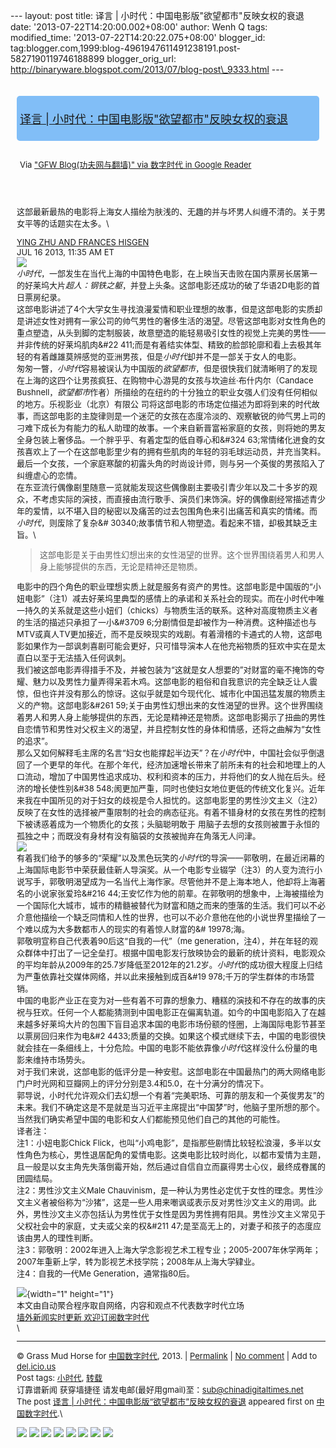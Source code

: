 --- layout: post title: 译言 |
小时代：中国电影版"欲望都市"反映女权的衰退 date:
'2013-07-22T14:20:00.002+08:00' author: Wenh Q tags: modified\_time:
'2013-07-22T14:20:22.075+08:00' blogger\_id:
tag:blogger.com,1999:blog-4961947611491238191.post-5827190119746188899
blogger\_orig\_url:
http://binaryware.blogspot.com/2013/07/blog-post\_9333.html ---
<div style="font-size: 13px; padding: 5px;">

</div>

<div
style="background: #81BEF7; border-radius: 5px; font-size: 18px; margin: 10px; padding: 5px;">

[译言 |
小时代：中国电影版"欲望都市"反映女权的衰退](http://feedproxy.google.com/~r/chinagfwblog/~3/eFW1WaLn6DM/)

</div>

<div style="margin: 10px; padding: 5px;">

<div style="font-size: 13px;">

Via ["GFW Blog(功夫网与翻墙)" via 数字时代 in Google
Reader](https://www.blogger.com/blogger.g?blogID=4961947611491238191)

</div>

</div>

<div style="font-size: 13px; padding: 15px 0 10px 10px;">

这部最新最热的电影将上海女人描绘为肤浅的、无趣的并与坏男人纠缠不清的。关于男女平等的话题实在太多。\
<div>

[YING ZHU AND FRANCES
HISGEN](http://redirect.viglink.com/?key=11fe087258b6fc0532a5ccfc924805c0&u=http%3A%2F%2Fwww.theatlantic.com%2Fying-zhu-and-frances-hisgen%2F)\
JUL 16 2013, 11:35 AM ET\
![](http://cdn.yeeyan.org/upload/image/2013/07/17102433_43871.jpg)\
*小时代*，一部发生在当代上海的中国特色电影，在上映当天击败在国内票房长居第一的好莱坞大片*超人：钢铁之躯*，并登上头条。这部电影还成功的破了华语2D电影的首日票房纪录。\
这部电影讲述了4个大学女生寻找浪漫爱情和职业理想的故事，但是这部电影的实质却是讲述女性对拥有一家公司的帅气男性的奢侈生活的渴望。尽管这部电影对女性角色的重点塑造，从头到脚的定制服装，故意塑造的能轻易吸引女性的视觉上完美的男性——并非传统的好莱坞肌肉&\#22
411;而是有着结实体型、精致的脸部轮廓和看上去极其年轻的有着雌雄莫辨感觉的亚洲男孩，但是*小时代*却并不是一部关于女人的电影。\
匆匆一瞥，*小时代*容易被误认为中国版的*欲望都市*，但是很快我们就清晰明了的发现在上海的这四个让男孩疯狂、在购物中心游晃的女孩与坎迪丝·布什内尔（Candace
Bushnell，*欲望都市*作者）所描绘的在纽约的十分独立的职业女强人们没有任何相似的地方。乐视影业（北京）有限公
司将这部电影的市场定位描述为即将到来的时代故事，而这部电影的主旋律则是一个迷茫的女孩在态度冷淡的、观察敏锐的帅气男上司的刁难下成长为有能力的私人助理的故事。一个来自新晋富裕家庭的女孩，则将她的男友全身包装上奢侈品。一个胖乎乎、有着定型的低自尊心和&\#324
63;常情绪化进食的女孩喜欢上了一个在这部电影里少有的拥有些肌肉的年轻的羽毛球运动员，并充当笑料。最后一个女孩，一个家庭寒酸的初露头角的时尚设计师，则与另一个英俊的男孩陷入了纠缠虐心的恋情。\
在东亚流行偶像剧里随意一览就能发现这些偶像剧主要吸引青少年以及二十多岁的观众，不考虑实际的演技，而直接由流行歌手、演员们来饰演。好的偶像剧经常描述青少年的爱情，以不堪入目的秘密以及痛苦的过去包围角色来引出痛苦和真实的情绪。而*小时代*，则废除了复杂&\#
30340;故事情节和人物塑造。看起来不错，却极其缺乏主旨。\
> 这部电影是关于由男性幻想出来的女性渴望的世界。这个世界围绕着男人和男人身上能够提供的东西，无论是精神还是物质。

电影中的四个角色的职业理想实质上就是服务有资产的男性。这部电影是中国版的“小妞电影”（注1）减去好莱坞里典型的感情上的承诺和关系社会的现实。而在小时代中唯一持久的关系就是这些小妞们（chicks）与物质生活的联系。这种对高度物质主义者的生活的描述只承担了一小&\#3709
6;分剧情但是却被作为一种消费。这种描述也与MTV或真人TV更加接近，而不是反映现实的戏剧。有着滑稽的卡通式的人物，这部电影如果作为一部讽刺喜剧可能会更好，只可惜导演本人在他充裕物质的狂欢中实在是太直白以至于无法插入任何讽刺。\
我们被这部电影弄得措手不及，并被包装为“这就是女人想要的”对财富的毫不掩饰的夸耀、魅力以及男性力量弄得呆若木鸡。这部电影的粗俗和自我意识的完全缺乏让人震惊，但也许并没有那么的惊讶。这似乎就是如今现代化、城市化中国迅猛发展的物质主义的产物。这部电影&\#261
59;关于由男性幻想出来的女性渴望的世界。这个世界围绕着男人和男人身上能够提供的东西，无论是精神还是物质。这部电影揭示了扭曲的男性自恋情节和男性对父权主义的渴望，并且控制女性的身体和情感，还将之曲解为“女性的追求”。\
那么又如何解释毛主席的名言“妇女也能撑起半边天”？在*小时代*中，中国社会似乎倒退回了一个更早的年代。在那个年代，经济加速增长带来了前所未有的社会和地理上的人口流动，增加了中国男性追求成功、权利和资本的压力，并将他们的女人抛在后头。经济的增长使性别&\#38
548;阂更加严重，同时也使妇女地位更低的传统文化复兴。近年来我在中国所见的对于妇女的歧视是令人担忧的。这部电影里的男性沙文主义（注2）反映了在女性的选择被严重限制的社会的病态征兆。有着不错身材的女孩在男性的控制下被诱惑着成为一个物质化的女孩；头脑聪明敢于
用脑子去想的女孩则被置于永恒的孤独之中；而既没有身材有没有脑袋的女孩被抛弃在角落无人问津。\
![](http://cdn.yeeyan.org/upload/image/2013/07/17102627_24739.jpg)\
有着我们给予的够多的“荣耀”以及黑色玩笑的*小时代*的导演——郭敬明，在最近闭幕的上海国际电影节中荣获最佳新人导演奖。从一个电影专业辍学（注3）的人变为流行小说写手，郭敬明渴望成为一名当代上海作家。尽管他并不是上海本地人，他却将上海著名的小说家张爱玲&\#216
44;王安忆作为他的前辈。在郭敬明的想象中，上海被描绘为一个国际化大城市，城市的精髓被替代为财富和随之而来的堕落的生活。我们可以不必介意他描绘一个缺乏同情和人性的世界，也可以不必介意他在他的小说世界里描绘了一个难以成为大多数都市人的现实的有着惊人财富的&\#
19978;海。\
郭敬明宣称自己代表着90后这“自我的一代”（me
generation，注4），并在年轻的观众群体中打出了一记全垒打。根据中国电影发行放映协会的最新的统计资料，电影观众的平均年龄从2009年的25.7岁降低至2012年的21.2岁。*小时代*的成功很大程度上归结为严重依靠社交媒体网络，并以此来接触到成百&\#19
978;千万的学生群体的市场营销。\
中国的电影产业正在变为对一些有着不可靠的想象力、糟糕的演技和不存在的故事的庆祝与狂欢。任何一个人都能猜测到中国电影正在偏离轨道。如今的中国电影陷入了在越来越多好莱坞大片的包围下盲目追求本国的电影市场份额的怪圈，上海国际电影节甚至以票房回归来作为电&\#2
4433;质量的交换。如果这个模式继续下去，中国的电影很快就会挂在一条细线上，十分危险。中国的电影不能依靠像*小时代*这样没什么份量的电影来维持市场势头。\
对于我们来说，这部电影的低评分是一种安慰。这部电影在中国最热门的两大网络电影门户时光网和豆瓣网上的评分分别是3.4和5.0，在十分满分的情况下。\
郭导说，小时代允许观众们去幻想一个有着“完美职场、可靠的朋友和一个英俊男友”的未来。我们不确定这是不是就是当习近平主席提出“中国梦”时，他脑子里所想的那个。当然我们确实希望中国的电影和女人们都能预见他们自己的其他的可能性。\
译者注：\
注1：小妞电影Chick
Flick，也叫“小鸡电影”，是指那些剧情比较轻松浪漫，多半以女性角色为核心，男性退居配角的爱情电影。这类电影比较时尚化，以都市爱情为主题，且一般是以女主角先失落倒霉开始，然后通过自信自立而赢得男士心仪，最终成眷属的团圆结局。\
注2：男性沙文主义Male
Chauvinism，是一种认为男性必定优于女性的理念。男性沙文主义者被俗称为“沙猪”，这是一些人用来嘲讽或表示反对男性沙文主义的用词。此外，男性沙文主义亦包括认为男性优于女性是因为男性拥有阳具。男性沙文主义常见于父权社会中的家庭，丈夫或父亲的权&\#211
47;是至高无上的，对妻子和孩子的态度应该由男人的理性判断。\
注3：郭敬明：2002年进入上海大学念影视艺术工程专业；2005-2007年休学两年；2007年重新上学，转为影视艺术技学院；2008年从上海大学肄业。\
注4：自我的一代Me Generation，通常指80后。

</div>

![](http://pixel.quantserve.com/pixel/p-89EKCgBk8MZdE.gif){width="1"
height="1"}\
本文由自动聚合程序取自网络，内容和观点不代表数字时代立场\
[墙外新闻实时更新 欢迎订阅数字时代](http://eepurl.com/mstlf)\
\

------------------------------------------------------------------------

© Grass Mud Horse for
[中国数字时代](http://chinadigitaltimes.net/chinese), 2013. |
[Permalink](http://chinadigitaltimes.net/chinese/2013/07/%E8%AF%91%E8%A8%80-%E5%B0%8F%E6%97%B6%E4%BB%A3%EF%BC%9A%E4%B8%AD%E5%9B%BD%E7%94%B5%E5%BD%B1%E7%89%88%E6%AC%B2%E6%9C%9B%E9%83%BD%E5%B8%82%E5%8F%8D%E6%98%A0%E5%A5%B3%E6%9D%83/)
| [No
comment](http://chinadigitaltimes.net/chinese/2013/07/%E8%AF%91%E8%A8%80-%E5%B0%8F%E6%97%B6%E4%BB%A3%EF%BC%9A%E4%B8%AD%E5%9B%BD%E7%94%B5%E5%BD%B1%E7%89%88%E6%AC%B2%E6%9C%9B%E9%83%BD%E5%B8%82%E5%8F%8D%E6%98%A0%E5%A5%B3%E6%9D%83/#comments)
| Add to
[del.icio.us](http://del.icio.us/post?url=http://chinadigitaltimes.net/chinese/2013/07/%E8%AF%91%E8%A8%80-%E5%B0%8F%E6%97%B6%E4%BB%A3%EF%BC%9A%E4%B8%AD%E5%9B%BD%E7%94%B5%E5%BD%B1%E7%89%88%E6%AC%B2%E6%9C%9B%E9%83%BD%E5%B8%82%E5%8F%8D%E6%98%A0%E5%A5%B3%E6%9D%83/&title=%E8%AF%91%E8%A8%80%20%7C%20%E5%B0%8F%E6%97%B6%E4%BB%A3%EF%BC%9A%E4%B8%AD%E5%9B%BD%E7%94%B5%E5%BD%B1%E7%89%88%E2%80%9C%E6%AC%B2%E6%9C%9B%E9%83%BD%E5%B8%82%E2%80%9D%E5%8F%8D%E6%98%A0%E5%A5%B3%E6%9D%83%E7%9A%84%E8%A1%B0%E9%80%80)\
Post tags:
[小时代](http://chinadigitaltimes.net/chinese/tag/%E5%B0%8F%E6%97%B6%E4%BB%A3/?category=10466),
[转载](http://chinadigitaltimes.net/chinese/tag/%E8%BD%AC%E8%BD%BD/?category=10466)\
订靠谱新闻 获穿墙捷径
请发电邮(最好用gmail)至：sub@chinadigitaltimes.net\
The post [译言 |
小时代：中国电影版“欲望都市”反映女权的衰退](http://chinadigitaltimes.net/chinese/2013/07/%E8%AF%91%E8%A8%80-%E5%B0%8F%E6%97%B6%E4%BB%A3%EF%BC%9A%E4%B8%AD%E5%9B%BD%E7%94%B5%E5%BD%B1%E7%89%88%E6%AC%B2%E6%9C%9B%E9%83%BD%E5%B8%82%E5%8F%8D%E6%98%A0%E5%A5%B3%E6%9D%83/)
appeared first on [中国数字时代](http://chinadigitaltimes.net/chinese).\
<div>

[![](http://feeds.feedburner.com/~ff/chinagfwblog?d=yIl2AUoC8zA)](http://feeds.feedburner.com/~ff/chinagfwblog?a=eFW1WaLn6DM:eLKB002Y3fk:yIl2AUoC8zA)
[![](http://feeds.feedburner.com/~ff/chinagfwblog?i=eFW1WaLn6DM:eLKB002Y3fk:-BTjWOF_DHI)](http://feeds.feedburner.com/~ff/chinagfwblog?a=eFW1WaLn6DM:eLKB002Y3fk:-BTjWOF_DHI)
[![](http://feeds.feedburner.com/~ff/chinagfwblog?i=eFW1WaLn6DM:eLKB002Y3fk:F7zBnMyn0Lo)](http://feeds.feedburner.com/~ff/chinagfwblog?a=eFW1WaLn6DM:eLKB002Y3fk:F7zBnMyn0Lo)
[![](http://feeds.feedburner.com/~ff/chinagfwblog?i=eFW1WaLn6DM:eLKB002Y3fk:V_sGLiPBpWU)](http://feeds.feedburner.com/~ff/chinagfwblog?a=eFW1WaLn6DM:eLKB002Y3fk:V_sGLiPBpWU)
[![](http://feeds.feedburner.com/~ff/chinagfwblog?d=qj6IDK7rITs)](http://feeds.feedburner.com/~ff/chinagfwblog?a=eFW1WaLn6DM:eLKB002Y3fk:qj6IDK7rITs)
[![](http://feeds.feedburner.com/~ff/chinagfwblog?d=l6gmwiTKsz0)](http://feeds.f%20%20%20eedburner.com/~ff/chinagfwblog?a=eFW1WaLn6DM:eLKB002Y3fk:l6gmwiTKsz0)
[![](http://feeds.feedburner.com/~ff/chinagfwblog?i=eFW1WaLn6DM:eLKB002Y3fk:gIN9vFwOqvQ)](http://feeds.feedburner.com/~ff/chinagfwblog?a=eFW1WaLn6DM:eLKB002Y3fk:gIN9vFwOqvQ)
[![](http://feeds.feedburner.com/~ff/chinagfwblog?d=TzevzKxY174)](http://feeds.feedburner.com/~ff/chinagfwblog?a=eFW1WaLn6DM:eLKB002Y3fk:TzevzKxY174)

</div>

</div>
